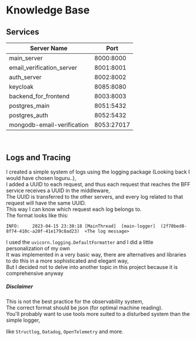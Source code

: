 # Knowledge Base


## Services

|  Server Name | Port  |
| ------------ | ------------ |
| main_server  |  8000:8000 |
| email_verification_server  |  8001:8001 |
| auth_server  |  8002:8002 |
| keycloak  |  8085:8080 |
| backend_for_frontend  |  8003:8003 |
| postgres_main  |  8051:5432 |
| postgres_auth  |  8052:5432 |
| mongodb-email-verification  |  8053:27017 |

<br/>

## Logs and Tracing
I created a simple system of logs using the logging package (Looking back I would have chosen loguru..),
<br/>
I added a UUID to each request, and thus each request that reaches the BFF service receives a UUID in the middleware,
<br/>
The UUID is transferred to the other servers, and every log related to that request will have the same UUID.
<br/>
This way I can know which request each log belongs to.
<br/>
The format looks like this:
<br/>

`INFO:     2023-04-15 23:30:18 [MainThread]  [main-logger]  (2f70bed8-8f74-410c-a20f-41e179c8ad23)  <The log message>`
<br/>

I used the `uvicorn.logging.DefaultFormatter` and I did a little personalization of my own
<br/>
It was implemented in a very basic way, there are alternatives and libraries to do this in a more sophisticated and elegant way,
<br/>
But I decided not to delve into another topic in this project because it is comprehensive anyway

##### Disclaimer
This is not the best practice for the observability system,
<br/>
The correct format should be json (for optimal machine reading).
<br/>
You'll probably want to use tools more suited to a disturbed system than the simple logger,
<br/>

like `Structlog`, `Datadog`, `OpenTelemetry` and more. 
 